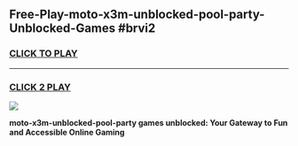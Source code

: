 
## Free-Play-moto-x3m-unblocked-pool-party-Unblocked-Games #brvi2
<h3>
<a href="https://news.freeplayer.one?title=moto-x3m-unblocked-pool-party&ref=8M">CLICK TO PLAY</a></h3>
<hr>

<h3>
<a href="https://news.freeplayer.one?title=moto-x3m-unblocked-pool-party&ref=8M">CLICK 2 PLAY</a>
  
</h3>

<a href="https://news.freeplayer.one?title=moto-x3m-unblocked-pool-party&ref=8M"><img src="https://clearcache.store/games.png"></a>


**moto-x3m-unblocked-pool-party games unblocked: Your Gateway to Fun and Accessible Online Gaming**
